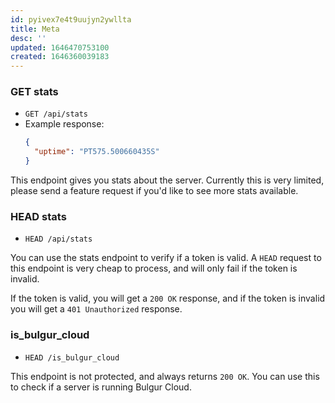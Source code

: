 ```yaml
---
id: pyivex7e4t9uujyn2ywllta
title: Meta
desc: ''
updated: 1646470753100
created: 1646360039183
---
```



### GET stats
- `GET /api/stats`
- Example response:
  ```json
  {
    "uptime": "PT575.500660435S"
  }
  ```

This endpoint gives you stats about the server. Currently this is very limited,
please send a feature request if you'd like to see more stats available.

### HEAD stats
- `HEAD /api/stats`

You can use the stats endpoint to verify if a token is valid. A `HEAD` request
to this endpoint is very cheap to process, and will only fail if the token is
invalid.

If the token is valid, you will get a `200 OK` response, and if the token is
invalid you will get a `401 Unauthorized` response.

### is_bulgur_cloud
- `HEAD /is_bulgur_cloud`

This endpoint is not protected, and always returns `200 OK`. You can use this to
check if a server is running Bulgur Cloud.
